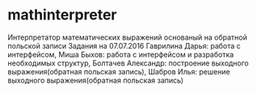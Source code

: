 # mathinterpreter
Интерпретатор математических выражений основаный на обратной польской записи
Задания на 07.07.2016
Гаврилина Дарья: работа с интерфейсом,
Миша Быхов: работа с интерфейсом и разработка необходимых структур,
Болтачев Александр: построение выходного выражения(обратная польская запись),
Шабров Илья: решение выходного выражения(обратная польская запись)
